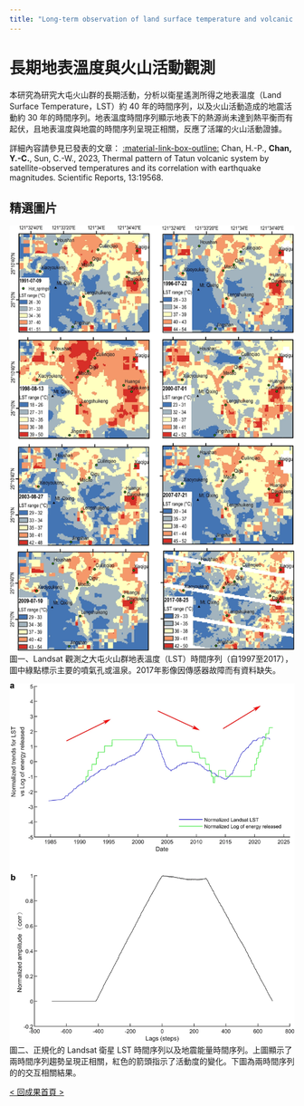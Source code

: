 ```yaml
---
title: "Long-term observation of land surface temperature and volcanic activity"
---
```

# 長期地表溫度與火山活動觀測
  
本研究為研究大屯火山群的長期活動，分析以衛星遙測所得之地表溫度（Land Surface Temperature，LST）約 40 年的時間序列，以及火山活動造成的地震活動約 30 年的時間序列。地表溫度時間序列顯示地表下的熱源尚未達到熱平衡而有起伏，且地表溫度與地震的時間序列呈現正相關，反應了活躍的火山活動證據。
  
詳細內容請參見已發表的文章： [:material-link-box-outline:](https://doi.org/10.1038/s41598-023-47048-1) Chan, H.-P., **Chan, Y.-C.**, Sun, C.-W., 2023, Thermal pattern of Tatun volcanic system by satellite-observed temperatures and its correlation with earthquake magnitudes. Scientific Reports, 13:19568.  
  
## 精選圖片  
  
![Landsat 衛星 LST 時間序列](./LTM_HPChan_Fig2.webp)  
圖一、Landsat 觀測之大屯火山群地表溫度（LST）時間序列（自1997至2017），圖中綠點標示主要的噴氣孔或溫泉。2017年影像因傳感器故障而有資料缺失。  
  
![LST 時間序列以及地震釋放能量關連圖](./LTM_HPChan_Fig6.webp)  
圖二、正規化的 Landsat 衛星 LST 時間序列以及地震能量時間序列。上圖顯示了兩時間序列趨勢呈現正相關，紅色的箭頭指示了活動度的變化。下圖為兩時間序列的的交互相關結果。  
  
[< 回成果首頁 >](./index.md)  